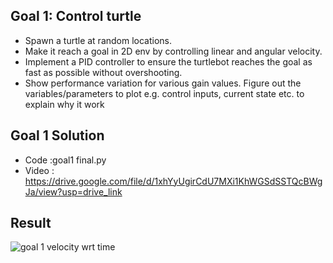 ## Goal 1: Control turtle
- Spawn a turtle at random locations.
- Make it reach a goal in 2D env by controlling linear and angular velocity.
- Implement a PID controller to ensure the turtlebot reaches the goal as fast as possible without overshooting.
- Show performance variation for various gain values. Figure out the variables/parameters to plot e.g. control inputs, current state etc. to explain why it work

## Goal 1 Solution
- Code :goal1 final.py
- Video : https://drive.google.com/file/d/1xhYyUgirCdU7MXi1KhWGSdSSTQcBWgJa/view?usp=drive_link

## Result
![goal 1 velocity wrt time](https://github.com/AshX3301/Ros2-Turtlesim/assets/70807797/b8b7dcd1-b644-4120-a705-423dc95b9f03)
